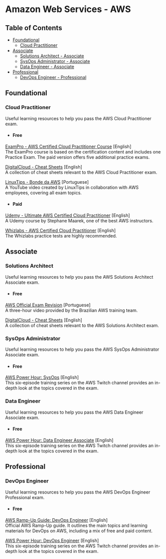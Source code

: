 # Amazon Web Services - AWS

## Table of Contents

- [Foundational](#foundational)
  - [Cloud Practitioner](#cloud-practitioner)
- [Associate](#associate)
  - [Solutions Architect - Associate](#solutions-architect)
  - [SysOps Administrator - Associate](#sysops-administrator)
  - [Data Engineer - Associate](#data-engineer)
- [Professional](#professional)
  - [DevOps Engineer - Professional](#devops-engineer)

## Foundational

### Cloud Practitioner

Useful learning resources to help you pass the AWS Cloud Practitioner exam.  

- #### Free

[ExamPro - AWS Certified Cloud Practitioner Course](https://www.exampro.co/clf-c01)
[English]  
The ExamPro course is based on the certification content and includes one
Practice Exam. The paid version offers five additional practice exams.  

[DigitalCloud - Cheat Sheets](https://digitalcloud.training/category/aws-cheat-sheets/aws-cloud-practitioner)
[English]  
A collection of cheat sheets relevant to the AWS Cloud Practitioner exam.  

[LinuxTips - Bonde da AWS](https://www.youtube.com/watch?v=VrQVDbgwFDs&t=10s)
[Portuguese]  
A YouTube video created by LinuxTips in collaboration
with AWS employees, covering all exam topics.  

- #### Paid

[Udemy - Ultimate AWS Certified Cloud Practitioner](https://www.udemy.com/course/aws-certified-cloud-practitioner-new/)
[English]  
A Udemy course by Stephane Maarek, one of the best AWS instructors.  

[Whizlabs - AWS Certified Cloud Practitioner](https://www.whizlabs.com/aws-certified-cloud-practitioner/)
[English]  
The Whizlabs practice tests are highly recommended.  

## Associate

### Solutions Architect

Useful learning resources to help you pass the AWS Solutions Architect Associate exam.  

- #### Free

[AWS Official Exam Revision](https://pages.awscloud.com/LATAM-event-OE-get-cert-saa-ptbr-sob-demanda-2022-confirmation.html)
[Portuguese]  
A three-hour video provided by the Brazilian AWS training team.  

[DigitalCloud - Cheat Sheets](https://digitalcloud.training/category/aws-cheat-sheets/aws-solutions-architect-associate/)
[English]  
A collection of cheat sheets relevant to the AWS Solutions Architect exam.  

### SysOps Administrator

Useful learning resources to help you pass the
AWS SysOps Administrator Associate exam.  

- #### Free

[AWS Power Hour: SysOps](https://pages.awscloud.com/global-traincert-twitch-sysops.html)
[English]  
This six-episode training series on the AWS Twitch channel
provides an in-depth look at the topics covered in the exam.  

### Data Engineer

Useful learning resources to help you pass the
AWS Data Engineer Associate exam.  

- #### Free

[AWS Power Hour: Data Engineer Associate](https://pages.awscloud.com/GLOBAL-other-T2-Traincert-AWS-Power-Hour-Data-Engineer-Associate-Season1-2024-reg.html)
[English]  
This six-episode training series on the AWS Twitch channel
provides an in-depth look at the topics covered in the exam.  

## Professional

### DevOps Engineer

Useful learning resources to help you pass the
AWS DevOps Engineer Professional exam.  

- #### Free

[AWS Ramp-Up Guide: DevOps Engineer](https://d1.awsstatic.com/training-and-certification/ramp-up_guides/Ramp-Up_Guide_DevOps.pdf)
[English]  
Official AWS Ramp-Up guide. It outlines the main topics and learning
materials for DevOps on AWS, including a mix of free and paid content.  

[AWS Power Hour: DevOps Engineer](https://pages.awscloud.com/GLOBAL-other-LS-AWS-Power-Hour-DevOps-Engineer-2023-reg.html)
[English]  
This six-episode training series on the AWS Twitch channel
provides an in-depth look at the topics covered in the exam.  
